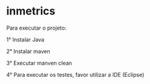 # inmetrics

Para executar o projeto:

 1° Instalar Java 
 
 2° Instalar maven
 
 3° Executar manven clean
 
 4° Para executar os testes, favor utilizar a IDE (Eclipse)

